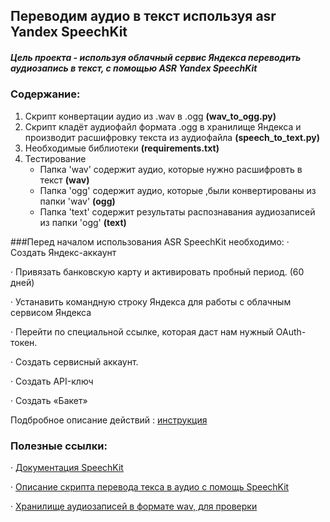 ## Переводим аудио в текст используя asr Yandex SpeechKit

##### Цель проекта - используя облачный сервис Яндекса переводить аудиозапись в текст, с помощью *ASR Yandex SpeechKit*

### Содержание:
1. Скрипт конвертации аудио из .wav в .ogg **(wav_to_ogg.py)**
2. Скрипт кладёт аудиофайл формата .ogg в хранилище Яндекса и  производит расшифровку текста из аудиофайла **(speech_to_text.py)**
3. Необходимые библиотеки **(requirements.txt)**
4. Тестирование 
    * Папка 'wav' содержит аудио, которые нужно расшифровть в текст **(wav)** 
    * Папка 'ogg' содержит аудио, которые ,были конвертированы из папки 'wav' **(ogg)**
    * Папка 'text' содержит результаты распознавания аудиозаписей из папки 'ogg' **(text)**

###Перед началом использования ASR SpeechKit необходимо:
· Создать Яндекс-аккаунт

· Привязать банковскую карту и активировать пробный период. (60 дней)

· Устанавить командную строку Яндекса для работы с облачным сервисом Яндекса 

· Перейти по специальной ссылке, которая даст нам нужный OAuth-токен.

· Создать сервисный аккаунт.

· Создать API-ключ

· Создать «Бакет»

Подбробное описание действий : [инструкция](https://thecode.media/stt-cloud/)

### Полезные ссылки: 

· [Документация SpeechKit](https://cloud.yandex.ru/docs/speechkit/stt/)

· [Описание скрипта перевода текса в аудио с помощь SpeechKit](https://thecode.media/stt-python/)

· [Хранилище аудиозаписей в формате wav, для проверки](https://zvukogram.com/category/razgovoryi-lyudey/)
